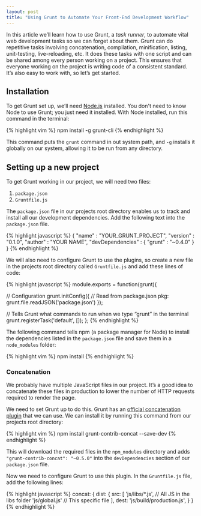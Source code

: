 ```yaml
---
layout: post
title: "Using Grunt to Automate Your Front-End Development Workflow"
---
```


In this article we’ll learn how to use Grunt, a _task runner_, to automate vital web development tasks so we can forget about them. Grunt can do repetitive tasks involving concatenation, compilation, minification, listing, unit-testing, live-reloading, etc. It does these tasks with one script and can be shared among every person working on a project. This ensures that everyone working on the project is writing code of a consistent standard. It’s also easy to work with, so let’s get started.

## Installation

To get Grunt set up, we’ll need [Node.js](http://nodejs.org) installed. You don't need to know Node to use Grunt; you just need it installed. With Node installed, run this command in the terminal:

{% highlight vim %}
  npm install -g grunt-cli
{% endhighlight %}

This command puts the `grunt` command in out system path, and `-g` installs it globally on our system, allowing it to be run from any directory.

## Setting up a new project

To get Grunt working in our project, we will need two files:

1. `package.json`
2. `Gruntfile.js`

The `package.json` file in our projects root directory enables us to track and install all our development dependencies. Add the following text into the `package.json` file.

{% highlight javascript %}
{
  "name" : "YOUR_GRUNT_PROJECT",
  "version" : "0.1.0",
  "author" : "YOUR NAME",
  "devDependencies" : {
    "grunt" :  "~0.4.0"
  }
}
{% endhighlight %}

We will also need to configure Grunt to use the plugins, so create a new file in the projects root directory called `Gruntfile.js` and add these lines of code:

{% highlight javascript %}
module.exports = function(grunt){

  // Configuration
  grunt.initConfig({
    // Read from package.json
    pkg: grunt.file.readJSON('package.json')
  });

  // Tells Grunt what commands to run when we type “grunt” in the terminal
  grunt.registerTask('default', []);
};
{% endhighlight %}

The following command tells npm (a package manager for Node) to install the dependencies listed in the `package.json` file and save them in a `node_modules` folder:

{% highlight vim %}
npm install
{% endhighlight %}

### Concatenation
We probably have multiple JavaScript files in our project. It’s a good idea to concatenate these files in production to lower the number of HTTP requests required to render the page.

We need to set Grunt up to do this. Grunt has an [official concatenation plugin](https://github.com/gruntjs/grunt-contrib-concat) that we can use. We can install it by running this command from our projects root directory:

{% highlight vim %}
npm install grunt-contrib-concat --save-dev
{% endhighlight %}

This will download the required files in the `npm_modules` directory and adds `"grunt-contrib-concat": "~0.5.0"` into the `devDependencies` section of our `package.json` file.

Now we need to configure Grunt to use this plugin. In the `Gruntfile.js` file, add the following lines:

{% highlight javascript %}
concat: {
  dist: {
    src: [
    'js/libs/*.js', // All JS in the libs folder
    'js/global.js'  // This specific file
    ],
    dest: 'js/build/production.js',
  }
}
{% endhighlight %}
